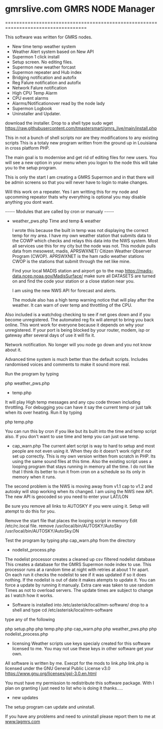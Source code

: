 # gmrslive.com GMRS NODE Manager

===================================================================================

This software was written for GMRS nodes.  

* New time temp weather system
* Weather Alert system based on New API
* Supermon 1 click install
* Setup screen. No editing files.
* Supermon new weather forcast 
* Supermon repeater and Hub index
* Bridging notification and autofix 
* Reg Falure notification and autofix
* Network Falure notification
* High CPU Temp Alarm
* CPU event alarms 
* Alarms/Notificationover read by the node lady
* Supermon Logbook
* Uninstaller and Updater.

download the installer.
Drop to a shell
type
sudo wget https://raw.githubusercontent.com/tmastersmart/gmrs_live/main/install.php

This in not a bunch of shell scripts nor are they modifications to any existing scripts
This is a totaly new program written from the ground up in Louisiana in cross platform PHP.

The main goal is to modernise and get rid of editing files for new users. You will see a new
option in your menu when you logon to the node this will take you to the setup program.

This is only the start I am creating a GMRS Supermon and in that there will be admin
screens so that you will never have to login to make changes.

Will this work on a repeater. Yes I am writting this for my node and upcomming repeator thats why
everything is optional you may disable anything you dont want.


----- Modules that are called by cron or manualy -----

* weather_pws.php Time and temp & weather

  I wrote this because the built in temp was not displaying the correct temp for
my area. I have my own weather station that submits data to the COWP which checks
and relays this data into the NWS system. Most all services use this for my city
but the node was not. This module pulls data from mesowest, madis, APRSWXNET/
Citizen Weather Observer Program (CWOP). APRSWXNET is the ham radio weather 
stations CWOP is the stations that submit through the net like mine.
 
  Find your local MADIS station and airport go to the map 
https://madis-data.ncep.noaa.gov/MadisSurface/  make sure all DATASETS are turned
on and find the code your station or a close station near you.

  
  I am using the new NWS API for forecast and alerts.  
  
  The module also has a high temp warning notice that will play after the weather. 
  It can warn of over temp and throttling of the CPU.

 Also included is a watchdog checking to see if net goes down and if you become unregistered.
 The automated reg fix will atempt to bring you back online. This wont work for everyone
 because it depends on why your unregistered. If your port is being blocked by your
 router, modem, isp or gateway after several days of use it will fix it.
 
 Network notification. No longer will you node go down and you not know about it.
 
 Advanced time system is much better than the default scripts. Includes randomised 
 voices and comments to make it sound more real.
 

Run the program by typing 

php weather_pws.php


* temp.php

 It will play High temp messages and any cpu code thrown including throttling.
For debugging you can have it say the current temp or
just talk when its over heating. Run it by typing 

php temp.php

You can run this by cron if you like but its built into the time and temp script also.
If you don't want to use time and temp you can just use temp.


* cap_warn.php
 The current alert script is way to hard to setup and most people are not even
using it. When they do it doesn't work right if not set up correctly. This is
my own version written from scratch in PHP. Its using the same sound files at
this time. Also the existing script uses a looping program that stays 
running in memory all the time. I do not like that I think its better to run 
it from cron on a schedule so its only in memory when it runs.

The second problem is the NWS is moving away from v1.1 cap to v1.2 and autosky will
stop working when its changed. I am using the NWS new API.
The new API is geocoded so you need to enter your LAT/LON


Be sure you remove all links to AUTOSKY if you were using it.
Setup will atempt to do this for you.

Remove the start file that places the looping script in memory 
Edit /etc/rc.local file.
remove
/usr/local/bin/AUTOSKY/AutoSky
/usr/local/bin/AUTOSKY/AutoSky.ON

Test the program by typing php cap_warn.php from the directory

* nodelist_process.php

The nodelist processor creates a cleaned up csv filtered nodelist database
This creates a database for the GMRS Supermon node index to use.
This processor runs at a random time at night with retries at about 1 hr apart.  
On each run it checks the nodelist to see if it was updated if so it does nothing.
If the nodelist is out of date it makes atempts to update it. 
You can force a update by running it manualy. Extra care was taken to use random 
Times as not to overload servers. The update times are subject to change as I watch how it works.



* Software is installed into /etc/asterisk/local/mm-software/
drop to a shell and type
cd /etc/asterisk/local/mm-software

type any of the following

php setup.php
php temp.php
php cap_warn.php
php weather_pws.php
php nodelist_process.php



* licensing
Weather scripts use keys specialy created for this software licensed to me.
You may not use these keys in other software get your own.

All software is written by me.
Execpt for the mods to link.php
link.php is licensed under the GNU General Public License v3.0
https://www.gnu.org/licenses/gpl-3.0.en.html

You must have my permission to redistribute this software package. 
With I plan on granting I just need to list who is doing it thanks..... 



 
* new updates

The setup program can update and uninstall.

If you have any problems and need to uninstall please report them to me at www.lagmrs.com





